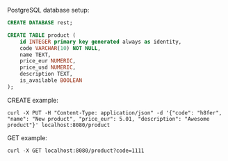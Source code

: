 PostgreSQL database setup:
```sql
CREATE DATABASE rest;

CREATE TABLE product (
    id INTEGER primary key generated always as identity,
    code VARCHAR(10) NOT NULL,
    name TEXT,
    price_eur NUMERIC,
    price_usd NUMERIC,
    description TEXT,
    is_available BOOLEAN
);
```

CREATE example:
```shell
curl -X PUT -H "Content-Type: application/json" -d '{"code": "h8fer", "name": "New product", "price_eur": 5.01, "description": "Awesome product"}' localhost:8080/product
```

GET example:
```shell
curl -X GET localhost:8080/product?code=1111
```
